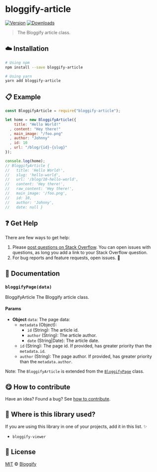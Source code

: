 <!-- Please do not edit this file. Edit the `blah` field in the `package.json` instead. If in doubt, open an issue. -->


















# bloggify-article

 [![Version](https://img.shields.io/npm/v/bloggify-article.svg)](https://www.npmjs.com/package/bloggify-article) [![Downloads](https://img.shields.io/npm/dt/bloggify-article.svg)](https://www.npmjs.com/package/bloggify-article)







> The Bloggify article class.

















## :cloud: Installation

```sh
# Using npm
npm install --save bloggify-article

# Using yarn
yarn add bloggify-article
```













## :clipboard: Example



```js
const BloggifyArticle = require("bloggify-article");

let home = new BloggifyArticle({
    title: "Hello World!"
  , content: "Hey there!"
  , main_image: "/foo.png"
  , author: "Johnny"
  , id: 10
  , url: "/blog/{id}-{slug}"
});

console.log(home);
// BloggifyArticle {
//   title: 'Hello World!',
//   slug: 'hello-world',
//   url: '/blog/10-hello-world',
//   content: 'Hey there!',
//   raw_content: 'Hey there!',
//   main_image: '/foo.png',
//   id: 10,
//   author: 'Johnny',
//   date: null }
```











## :question: Get Help

There are few ways to get help:



 1. Please [post questions on Stack Overflow](https://stackoverflow.com/questions/ask). You can open issues with questions, as long you add a link to your Stack Overflow question.
 2. For bug reports and feature requests, open issues. :bug:





## :memo: Documentation


### `bloggifyPage(data)`
BloggifyArticle
The Bloggify article class.

#### Params

- **Object** `data`: The page data:
  - `metadata` (Object):
     - `id` (String): The article id.
     - `author` (String): The article author.
     - `date` (String|Date): The article date.
  - `id` (String): The page id. If provided, has greater priority than the `metadata.id`.
  - `author` (String): The page author. If provided, has greater priority than the `metadata.author`.

Note: The `BloggifyArticle` is extended from the [`BloggifyPage`](https://github.com/Bloggify/bloggify-page) class.














## :yum: How to contribute
Have an idea? Found a bug? See [how to contribute][contributing].
















## :dizzy: Where is this library used?
If you are using this library in one of your projects, add it in this list. :sparkles:

 - `bloggify-viewer`











## :scroll: License

[MIT][license] © [Bloggify][website]






[license]: /LICENSE
[website]: https://bloggify.org
[contributing]: /CONTRIBUTING.md
[docs]: /DOCUMENTATION.md
